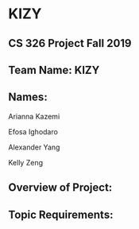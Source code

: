 # KIZY
## CS 326 Project Fall 2019

## Team Name: KIZY

## Names:

Arianna Kazemi

Efosa Ighodaro 

Alexander Yang 

Kelly Zeng


## Overview of Project:


## Topic Requirements:
